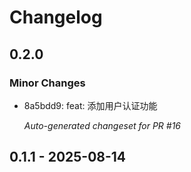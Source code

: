 # Changelog

## 0.2.0

### Minor Changes

- 8a5bdd9: feat: 添加用户认证功能

  _Auto-generated changeset for PR #16_

## 0.1.1 - 2025-08-14
